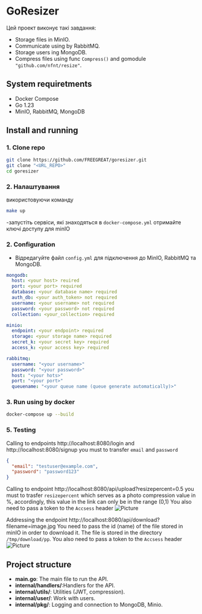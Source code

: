 
# GoResizer

Цей проект виконує такі завдання:
- Storage files in MinIO.
- Communicate using by RabbitMQ.
- Storage users ing MongoDB.
- Compress files using func `Compress()` and gomodule `"github.com/nfnt/resize"`.

## System requiretments

- Docker Compose
- Go 1.23
- MinIO, RabbitMQ, MongoDB

## Install and running

### 1. Clone repo

```bash
git clone https://github.com/FREEGREAT/goresizer.git
git clone "<URL_REPO>"
cd goresizer
```

### 2. Налаштування
використовуючи команду
```bash
make up
```
-запустіть сервіси, які знаходяться в `docker-compose.yml` отримайте ключі доступу для minIO
### 2. Configuration

- Відредагуйте файл `config.yml` для підключення до MinIO, RabbitMQ та MongoDB.
``` yaml
mongodb:
  host: <your host> reuired
  port: <your port> required
  database: <your database name> required
  auth_db: <your auth_token> not required
  username: <your username> not required
  password: <your password> not required
  collection: <your_collection> required

minio:
  endpoint: <your endpoint> required
  storage: <your storage name> required
  secret_k: <your secret key> required
  access_k: <your access key> required

rabbitmq:
  username: "<your username>"
  password: "<your password>"
  host: "<your hots>"
  port: "<your port>"
  queuename: "<your queue name (queue generate automatically)>"


```

### 3. Run using by docker

```bash
docker-compose up --build
```

### 5. Testing

Calling to endpoints
http://localhost:8080/login and http://localhost:8080/signup
you must to transfer  `email` and `password`
``` json
{
  "email": "testuser@example.com",
  "password": "password123"
}
```

Calling to endpoint
http://localhost:8080/api/upload?resizepercent=0.5
you must to trasfer `resizepercent` which serves as a photo compression value in %, accordingly, this value in the link can only be in the range (0,1)
You also need to pass a token to the `Accsess` header
![Picture](https://github.com/user-attachments/assets/8f0e11ff-c574-4118-a712-d000242dd2f5)

Addressing the endpoint
http://localhost:8080/api/download?filename=image.jpg
You need to pass the id (name) of the file stored in minIO in order to download it. The file is stored in the directory `/tmp/download/pp`.
You also need to pass a token to the `Accsess` header
![Picture](https://github.com/user-attachments/assets/562265d2-a9a5-4877-b17b-85e489cfd5a5)



## Project structure

- **main.go**: The main file to run the API.
- **internal/handlers/**:Handlers for the API.
- **internal/utils/**: Utilities (JWT, compression).
- **internal/user/**: Work with users.
- **internal/pkg/**: Logging and connection to MongoDB, Minio.
